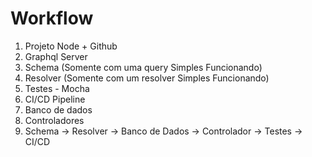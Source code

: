 # Workflow

1. Projeto Node + Github
2. Graphql Server
3. Schema (Somente com uma query Simples Funcionando)
4. Resolver (Somente com um resolver Simples Funcionando)
5. Testes - Mocha
7. CI/CD Pipeline
8. Banco de dados
9. Controladores
10. Schema -> Resolver -> Banco de Dados -> Controlador -> Testes -> CI/CD